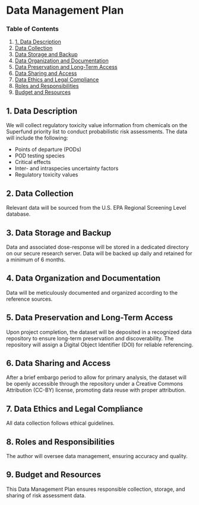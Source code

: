 # Data Management Plan

### Table of Contents

1. [1. Data Description](#1.-data-description)
2. [Data Collection](#data-collection)
3. [Data Storage and Backup](#data-storage-and-backup)
4. [Data Organization and Documentation](#data-organization-and-documentation)
5. [Data Preservation and Long-Term Access](#data-preservation-and-long-term-access)
6. [Data Sharing and Access](#data-sharing-and-access)
7. [Data Ethics and Legal Compliance](#data-ethics-and-legal-compliance)
8. [Roles and Responsibilities](#roles-and-responsibilities)
9. [Budget and Resources](#9.Budget-and-Resources)

## 1. Data Description
We will collect regulatory toxicity value information from chemicals on the Superfund priority list to conduct probabilistic risk assessments. The data will include the following: 
- Points of departure (PODs)
- POD testing species
- Critical effects
- Inter- and intraspecies uncertainty factors
- Regulatory toxicity values

## 2. Data Collection
Relevant data will be sourced from the U.S. EPA Regional Screening Level database.

## 3. Data Storage and Backup
Data and associated dose-response will be stored in a dedicated directory on our secure research server. Data will be backed up daily and retained for a minimum of 6 months.

## 4. Data Organization and Documentation
Data will be meticulously documented and organized according to the reference sources. 

## 5. Data Preservation and Long-Term Access
Upon project completion, the dataset will be deposited in a recognized data repository to ensure long-term preservation and discoverability. The repository will assign a Digital Object Identifier (DOI) for reliable referencing. 

## 6. Data Sharing and Access
After a brief embargo period to allow for primary analysis, the dataset will be openly accessible through the repository under a Creative Commons Attribution (CC-BY) license, promoting data reuse with proper attribution.

## 7. Data Ethics and Legal Compliance
All data collection follows ethical guidelines.

## 8. Roles and Responsibilities
The author will oversee data management, ensuring accuracy and quality.

## 9. Budget and Resources
This Data Management Plan ensures responsible collection, storage, and sharing of risk assessment data.
